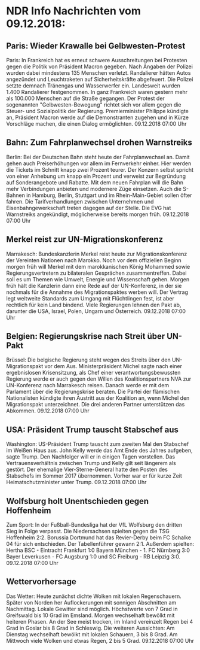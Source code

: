 # NDR Info Nachrichten vom 09.12.2018:


## Paris: Wieder Krawalle bei Gelbwesten-Protest
Paris: In Frankreich hat es erneut schwere Ausschreitungen bei Protesten gegen die Politik von Präsident Macron gegeben. Nach Angaben der Polizei wurden dabei mindestens 135 Menschen verletzt. Randalierer hätten Autos angezündet und Leuchtraketen auf Sicherheitskräfte abgefeuert. Die Polizei setzte demnach Tränengas und Wasserwerfer ein. Landesweit wurden 1.400 Randalierer festgenommen. In ganz Frankreich waren gestern mehr als 100.000 Menschen auf die Straße gegangen. Der Protest der sogenannten "Gelbwesten-Bewegung" richtet sich vor allem gegen die Steuer- und Sozialpolitik der Regierung. Premierminister Philippe kündigte an, Präsident Macron werde auf die Demonstranten zugehen und in Kürze Vorschläge machen, die einen Dialog ermöglichten. 09.12.2018 07:00 Uhr 

## Bahn: Zum Fahrplanwechsel drohen Warnstreiks
Berlin: Bei der Deutschen Bahn steht heute der Fahrplanwechsel an. Damit gehen auch Preiserhöhungen vor allem im Fernverkehr einher. Hier werden die Tickets im Schnitt knapp zwei Prozent teurer. Der Konzern selbst spricht von einer Anhebung um knapp ein Prozent und verweist zur Begründung auf Sonderangebote und Rabatte. Mit dem neuen Fahrplan will die Bahn mehr Verbindungen anbieten und modernere Züge einsetzen. Auch die S-Bahnen in Hamburg, Berlin, Stuttgart und im Rhein-Main-Gebiet sollen öfter fahren. Die Tarifverhandlungen zwischen Unternehmen und Eisenbahngewerkschaft treten dagegen auf der Stelle. Die EVG hat Warnstreiks angekündigt, möglicherweise bereits morgen früh. 09.12.2018 07:00 Uhr 

## Merkel reist zur UN-Migrationskonferenz
Marrakesch: Bundeskanzlerin Merkel reist heute zur Migrationskonferenz der Vereinten Nationen nach Marokko. Noch vor dem offiziellen Beginn morgen früh will Merkel mit dem marokkanischen König Mohammed sowie Regierungsvertretern zu bilateralen Gesprächen zusammentreffen. Dabei soll es um Themen wie Umwelt, Energie und Wissenschaft gehen. Morgen früh hält die Kanzlerin dann eine Rede auf der UN-Konferenz, in der sie nochmals für die Annahme des Migrationspaktes werben will. Der Vertrag legt weltweite Standards zum Umgang mit Flüchtlingen fest, ist aber rechtlich für kein Land bindend. Viele Regierungen lehnen den Pakt ab, darunter die USA, Israel, Polen, Ungarn und Österreich. 09.12.2018 07:00 Uhr 

## Belgien: Regierungskrise nach Streit über UN-Pakt
Brüssel: Die belgische Regierung steht wegen des Streits über den UN-Migrationspakt vor dem Aus. Ministerpräsident Michel sagte nach einer ergebnislosen Krisensitzung, als Chef einer verantwortungsbewussten Regierung werde er auch gegen den Willen des Koalitionspartners NVA zur UN-Konferenz nach Marrakesch reisen. Danach werde er mit dem Parlament über die Regierungskrise beraten. Die Partei der flämischen Nationalisten kündigte ihren Austritt aus der Koalition an, wenn Michel den Migrationspakt unterzeichnet. Die drei anderen Partner unterstützen das Abkommen. 09.12.2018 07:00 Uhr 

## USA: Präsident Trump tauscht Stabschef aus
Washington: US-Präsident Trump tauscht zum zweiten Mal den Stabschef im Weißen Haus aus. John Kelly werde das Amt Ende des Jahres aufgeben, sagte Trump. Den Nachfolger will er in einigen Tagen vorstellen. Das Vertrauensverhältnis zwischen Trump und Kelly gilt seit längerem als gestört. Der ehemalige Vier-Sterne-General hatte den Posten des Stabschefs im Sommer 2017 übernommen. Vorher war er für kurze Zeit Heimatschutzminister unter Trump. 09.12.2018 07:00 Uhr 

## Wolfsburg holt Unentschieden gegen Hoffenheim
Zum Sport: In der Fußball-Bundesliga hat der VfL Wolfsburg den dritten Sieg in Folge verpasst. Die Niedersachsen spielten gegen die TSG Hoffenheim 2:2. Borussia Dortmund hat das Revier-Derby beim FC Schalke 04 für sich entschieden. Der Tabellenführer gewann 2:1. Außerdem spielten: Hertha BSC - Eintracht Frankfurt  1:0
Bayern München - 1. FC Nürnberg 3:0
Bayer Leverkusen - FC Augsburg 1:0
und SC Freiburg - RB Leipzig 3:0. 09.12.2018 07:00 Uhr 

## Wettervorhersage
Das Wetter: Heute zunächst dichte Wolken mit lokalen Regenschauern. Später von Norden her Auflockerungen mit sonnigen Abschnitten am Nachmittag. Lokale Gewitter sind möglich. Höchstwerte von 7 Grad in Greifswald bis 10 Grad im Emsland. Morgen wechselhaft bewölkt mit heiteren Phasen. An der See meist trocken, im Inland vereinzelt Regen bei 4 Grad in Goslar bis 8 Grad in Schleswig. Die weiteren Aussichten: Am Dienstag wechselhaft bewölkt mit lokalen Schauern, 3 bis 8 Grad. Am Mittwoch viele Wolken und etwas Regen, 2 bis 5 Grad. 09.12.2018 07:00 Uhr 
